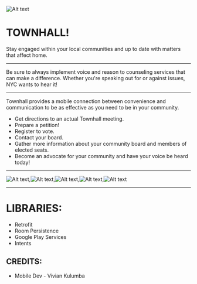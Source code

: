 ![Alt text](Townhall_icon.png)


TOWNHALL!
===========

Stay engaged within your local communities and up to date with matters that affect home. 

----------------------------------------------------------------------------------------
Be sure to always implement voice and reason to counseling services that can make a difference. 
Whether you're speaking out for or against issues, NYC wants to hear it! 

----------------------------------------------------------------------
Townhall provides a mobile connection between convenience and communication to be as effective as you need to be in your community.

* Get directions to an actual Townhall meeting.
* Prepare a petition!
* Register to vote.
* Contact your board.
* Gather more information about your community board and members of elected seats.
* Become an advocate for your community and have your voice be heard today!
-----------------------------------------------------------------------------

![Alt text](Screenshot_2018-10-07-22-39-59.png),![Alt text](Screenshot_2018-10-07-22-40-09.png),![Alt text](Screenshot_2018-10-15-11-30-51.png),![Alt text](Screenshot_2018-10-07-22-40-41.png),![Alt text](Screenshot_2018-10-15-11-33-37.png)

_____________________________________________________________________________________________________________________________________________________________________________________________________________________________________________________________________________________________________________________________________________________________________

LIBRARIES:
===========

* Retrofit
* Room Persistence
* Google Play Services
* Intents

CREDITS:
----------
* Mobile Dev - Vivian Kulumba
